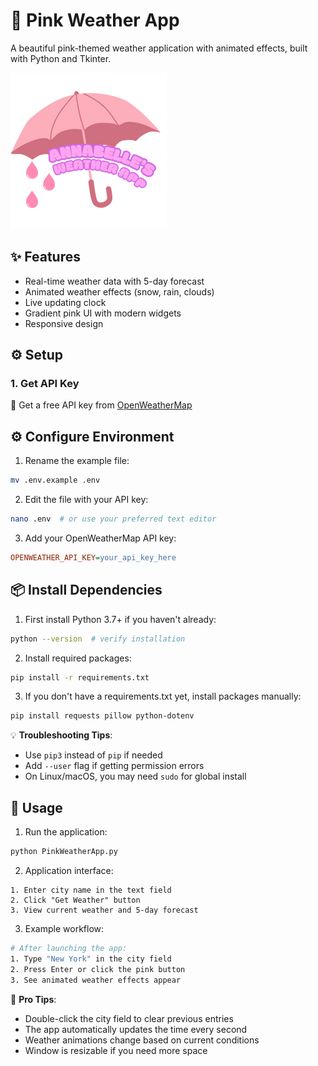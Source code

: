 # 🌸 Pink Weather App

A beautiful pink-themed weather application with animated effects, built with Python and Tkinter.

![App Screenshot](assets/pink_weather.png)

## ✨ Features
- Real-time weather data with 5-day forecast
- Animated weather effects (snow, rain, clouds)
- Live updating clock
- Gradient pink UI with modern widgets
- Responsive design

## ⚙️ Setup

### 1. Get API Key
🔑 Get a free API key from [OpenWeatherMap](https://openweathermap.org/api)

## ⚙️ Configure Environment

1. Rename the example file:
```bash
mv .env.example .env
```

2. Edit the file with your API key:
```bash
nano .env  # or use your preferred text editor
```

3. Add your OpenWeatherMap API key:
```ini
OPENWEATHER_API_KEY=your_api_key_here
```
## 📦 Install Dependencies

1. First install Python 3.7+ if you haven't already:
```bash
python --version  # verify installation
```

2. Install required packages:
```bash
pip install -r requirements.txt
```

3. If you don't have a requirements.txt yet, install packages manually:
```bash
pip install requests pillow python-dotenv
```

💡 **Troubleshooting Tips**:
- Use `pip3` instead of `pip` if needed
- Add `--user` flag if getting permission errors
- On Linux/macOS, you may need `sudo` for global install

## 🚀 Usage

1. Run the application:
```bash
python PinkWeatherApp.py
```

2. Application interface:
```
1. Enter city name in the text field
2. Click "Get Weather" button
3. View current weather and 5-day forecast
```

3. Example workflow:
```bash
# After launching the app:
1. Type "New York" in the city field
2. Press Enter or click the pink button
3. See animated weather effects appear
```

🌈 **Pro Tips**:
- Double-click the city field to clear previous entries
- The app automatically updates the time every second
- Weather animations change based on current conditions
- Window is resizable if you need more space

  

